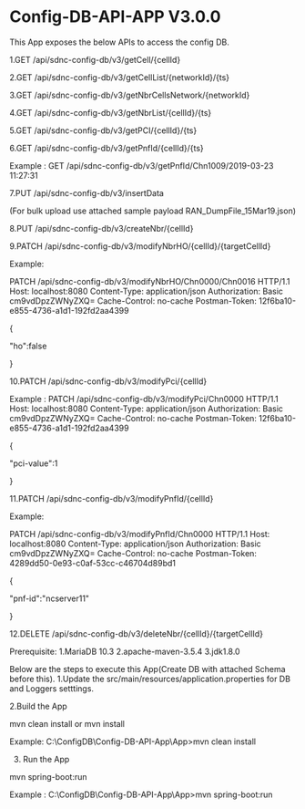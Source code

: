 # Config-DB-API-APP V3.0.0
This App exposes the below APIs to access the config DB.


1.GET /api/sdnc-config-db/v3/getCell/{cellId} 

2.GET /api/sdnc-config-db/v3/getCellList/{networkId}/{ts} 

3.GET /api/sdnc-config-db/v3/getNbrCellsNetwork/{networkId} 

4.GET /api/sdnc-config-db/v3/getNbrList/{cellId}/{ts} 

5.GET /api/sdnc-config-db/v3/getPCI/{cellId}/{ts} 

6.GET /api/sdnc-config-db/v3/getPnfId/{cellId}/{ts} 

Example : GET /api/sdnc-config-db/v3/getPnfId/Chn1009/2019-03-23 11:27:31

7.PUT /api/sdnc-config-db/v3/insertData 

(For bulk upload use attached sample payload RAN_DumpFile_15Mar19.json)

8.PUT /api/sdnc-config-db/v3/createNbr/{cellId} 


9.PATCH /api/sdnc-config-db/v3/modifyNbrHO/{cellId}/{targetCellId} 


Example:

PATCH /api/sdnc-config-db/v3/modifyNbrHO/Chn0000/Chn0016 HTTP/1.1
Host: localhost:8080
Content-Type: application/json
Authorization: Basic cm9vdDpzZWNyZXQ=
Cache-Control: no-cache
Postman-Token: 12f6ba10-e855-4736-a1d1-192fd2aa4399

{

"ho":false

}




10.PATCH /api/sdnc-config-db/v3/modifyPci/{cellId} 

Example :
PATCH /api/sdnc-config-db/v3/modifyPci/Chn0000 HTTP/1.1
Host: localhost:8080
Content-Type: application/json
Authorization: Basic cm9vdDpzZWNyZXQ=
Cache-Control: no-cache
Postman-Token: 12f6ba10-e855-4736-a1d1-192fd2aa4399

{

"pci-value":1

}

11.PATCH /api/sdnc-config-db/v3/modifyPnfId/{cellId} 

Example:

PATCH /api/sdnc-config-db/v3/modifyPnfId/Chn0000 HTTP/1.1
Host: localhost:8080
Content-Type: application/json
Authorization: Basic cm9vdDpzZWNyZXQ=
Cache-Control: no-cache
Postman-Token: 4289dd50-0e93-c0af-53cc-c46704d89bd1

{

"pnf-id":"ncserver11"

}



12.DELETE /api/sdnc-config-db/v3/deleteNbr/{cellId}/{targetCellId} 



Prerequisite:
1.MariaDB 10.3
2.apache-maven-3.5.4
3.jdk1.8.0


Below are the steps to execute this App(Create DB with attached Schema before this).
1.Update the src/main/resources/application.properties for DB and Loggers setttings.

2.Build the App

mvn clean install or mvn install

Example: C:\ConfigDB\Config-DB-API-App\App>mvn clean install

3. Run the App

mvn spring-boot:run

Example : C:\ConfigDB\Config-DB-API-App\App>mvn spring-boot:run
